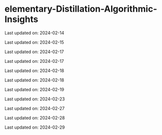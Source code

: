 # elementary-Distillation-Algorithmic-Insights


Last updated on: 2024-02-14

Last updated on: 2024-02-15

Last updated on: 2024-02-17

Last updated on: 2024-02-17

Last updated on: 2024-02-18

Last updated on: 2024-02-18

Last updated on: 2024-02-19

Last updated on: 2024-02-23

Last updated on: 2024-02-27

Last updated on: 2024-02-28

Last updated on: 2024-02-29